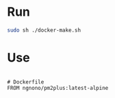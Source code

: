 # Run

```sh
sudo sh ./docker-make.sh
```

# Use

```

# Dockerfile
FROM ngnono/pm2plus:latest-alpine

```
